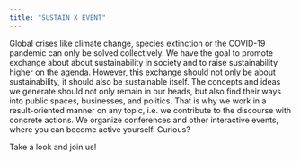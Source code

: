 ```yaml
---
title: "SUSTAIN X EVENT"
---
```


Global crises like climate change, species extinction or the COVID-19 pandemic
can only be solved collectively. 
We have the goal to promote exchange about about sustainability in society and to raise sustainability higher on the agenda.
However, this exchange should not only be about sustainability, it should also be sustainable itself. 
The concepts and ideas we generate should not only remain in our heads, but also find their ways into public spaces, businesses, and politics.
That is why we work in a result-oriented manner on any topic, i.e. we contribute to the discourse with concrete actions.
We organize conferences and other interactive events, where you can become active yourself. Curious?

Take a look and join us!
